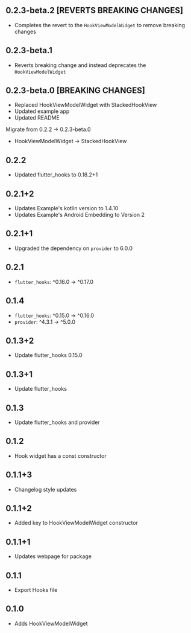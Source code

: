 ## 0.2.3-beta.2 [REVERTS BREAKING CHANGES]

- Completes the revert to the `HookViewModelWidget` to remove breaking changes

## 0.2.3-beta.1

- Reverts breaking change and instead deprecates the `HookViewModelWidget`

## 0.2.3-beta.0 [BREAKING CHANGES]

- Replaced HookViewModelWidget with StackedHookView
- Updated example app
- Updated README

Migrate from 0.2.2 -> 0.2.3-beta.0

- HookViewModelWidget -> StackedHookView

## 0.2.2

- Updated flutter_hooks to 0.18.2+1

## 0.2.1+2

- Updates Example's kotlin version to 1.4.10
- Updates Example's Android Embedding to Version 2

## 0.2.1+1

- Upgraded the dependency on `provider` to 6.0.0

## 0.2.1

- `flutter_hooks`: ^0.16.0 -> ^0.17.0

## 0.1.4

- `flutter_hooks`: ^0.15.0 -> ^0.16.0
- `provider`: ^4.3.1 -> ^5.0.0

## 0.1.3+2

- Update flutter_hooks 0.15.0

## 0.1.3+1

- Update flutter_hooks

## 0.1.3

- Update flutter_hooks and provider

## 0.1.2

- Hook widget has a const constructor

## 0.1.1+3

- Changelog style updates

## 0.1.1+2

- Added key to HookViewModelWidget constructor

## 0.1.1+1

- Updates webpage for package

## 0.1.1

- Export Hooks file

## 0.1.0

- Adds HookViewModelWidget
